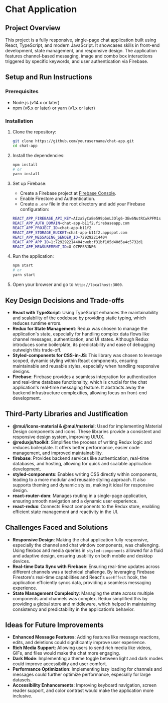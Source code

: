 # Chat Application

## Project Overview

This project is a fully responsive, single-page chat application built using React, TypeScript, and modern JavaScript. It showcases skills in front-end development, state management, and responsive design. The application features channel-based messaging, image and combo box interactions triggered by specific keywords, and user authentication via Firebase.

## Setup and Run Instructions

### Prerequisites

- Node.js (v14.x or later)
- npm (v6.x or later) or yarn (v1.x or later)

### Installation

1. Clone the repository:
    ```bash
    git clone https://github.com/yourusername/chat-app.git
    cd chat-app
    ```

2. Install the dependencies:
    ```bash
    npm install
    # or
    yarn install
    ```

3. Set up Firebase:
    - Create a Firebase project at [Firebase Console](https://console.firebase.google.com/).
    - Enable Firestore and Authentication.
    - Create a `.env` file in the root directory and add your Firebase configuration:

    ```bash
    REACT_APP_FIREBASE_API_KEY=AIzaSyCaBe599pbnL3Olg6-3Ew6NutRCwkPFM1s
    REACT_APP_AUTH_DOMAIN=chat-app-b11f2.firebaseapp.com
    REACT_APP_PROJECT_ID=chat-app-b11f2
    REACT_APP_STORAGE_BUCKET=chat-app-b11f2.appspot.com
    REACT_APP_MESSAGING_SENDER_ID=729292214404
    REACT_APP_APP_ID=1:729292214404:web:f31bf105d40d5a4c5732d1
    REACT_APP_MEASUREMENT_ID=G-QZPFSRJNP6
    ```

4. Run the application:
    ```bash
    npm start
    # or
    yarn start
    ```

5. Open your browser and go to `http://localhost:3000`.

## Key Design Decisions and Trade-offs

- **React with TypeScript**: Using TypeScript enhances the maintainability and scalability of the codebase by providing static typing, which reduces runtime errors.
- **Redux for State Management**: Redux was chosen to manage the application's state, especially for handling complex data flows like channel messages, authentication, and UI states. Although Redux introduces some boilerplate, its predictability and ease of debugging outweigh this trade-off.
- **Styled-components for CSS-in-JS**: This library was chosen to leverage scoped, dynamic styling within React components, ensuring maintainable and reusable styles, especially when handling responsive designs.
- **Firebase**: Firebase provides a seamless integration for authentication and real-time database functionality, which is crucial for the chat application's real-time messaging feature. It abstracts away the backend infrastructure complexities, allowing focus on front-end development.

## Third-Party Libraries and Justification

- **@mui/icons-material & @mui/material**: Used for implementing Material Design components and icons. These libraries provide a consistent and responsive design system, improving UI/UX.
- **@reduxjs/toolkit**: Simplifies the process of writing Redux logic and reduces boilerplate. It offers better performance, easier code management, and improved maintainability.
- **firebase**: Provides backend services like authentication, real-time databases, and hosting, allowing for quick and scalable application development.
- **styled-components**: Enables writing CSS directly within components, leading to a more modular and reusable styling approach. It also supports theming and dynamic styles, making it ideal for responsive design.
- **react-router-dom**: Manages routing in a single-page application, ensuring smooth navigation and a dynamic user experience.
- **react-redux**: Connects React components to the Redux store, enabling efficient state management and reactivity in the UI.

## Challenges Faced and Solutions

- **Responsive Design**: Making the chat application fully responsive, especially the channel and chat window components, was challenging. Using flexbox and media queries in `styled-components` allowed for a fluid and adaptive design, ensuring usability on both mobile and desktop devices.
- **Real-time Data Sync with Firebase**: Ensuring real-time updates across different channels was a technical challenge. By leveraging Firebase Firestore's real-time capabilities and React's `useEffect` hook, the application efficiently syncs data, providing a seamless messaging experience.
- **State Management Complexity**: Managing the state across multiple components and channels was complex. Redux simplified this by providing a global store and middleware, which helped in maintaining consistency and predictability in the application’s behavior.

## Ideas for Future Improvements

- **Enhanced Message Features**: Adding features like message reactions, edits, and deletions could significantly improve user experience.
- **Rich Media Support**: Allowing users to send rich media like videos, GIFs, and files would make the chat more engaging.
- **Dark Mode**: Implementing a theme toggle between light and dark modes could improve accessibility and user comfort.
- **Performance Optimization**: Implementing lazy loading for channels and messages could further optimize performance, especially for large datasets.
- **Accessibility Enhancements**: Improving keyboard navigation, screen reader support, and color contrast would make the application more inclusive.

